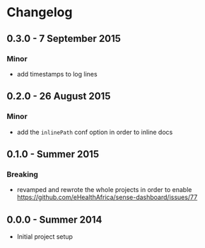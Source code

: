 # Changelog

## 0.3.0 - 7 September 2015
### Minor
- add timestamps to log lines

## 0.2.0 - 26 August 2015
### Minor
- add the `inlinePath` conf option in order to inline docs

## 0.1.0 - Summer 2015
### Breaking
- revamped and rewrote the whole projects in order to enable
  https://github.com/eHealthAfrica/sense-dashboard/issues/77

## 0.0.0 - Summer 2014
  - Initial project setup

